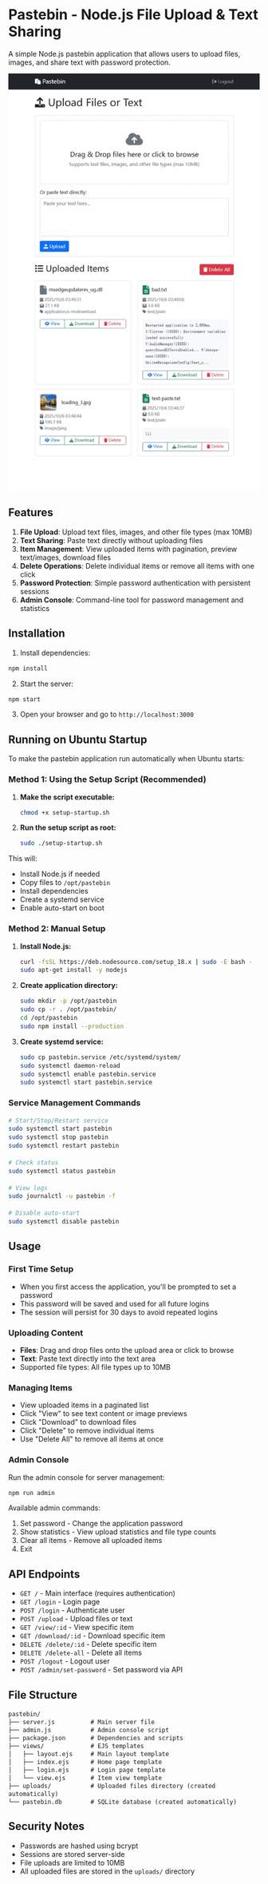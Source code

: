 # Pastebin - Node.js File Upload & Text Sharing

A simple Node.js pastebin application that allows users to upload files, images, and share text with password protection.

![Pastebin Application](pastebin.jpg)

## Features

1. **File Upload**: Upload text files, images, and other file types (max 10MB)
2. **Text Sharing**: Paste text directly without uploading files
3. **Item Management**: View uploaded items with pagination, preview text/images, download files
4. **Delete Operations**: Delete individual items or remove all items with one click
5. **Password Protection**: Simple password authentication with persistent sessions
6. **Admin Console**: Command-line tool for password management and statistics

## Installation

1. Install dependencies:
```bash
npm install
```

2. Start the server:
```bash
npm start
```

3. Open your browser and go to `http://localhost:3000`

## Running on Ubuntu Startup

To make the pastebin application run automatically when Ubuntu starts:

### Method 1: Using the Setup Script (Recommended)

1. **Make the script executable:**
   ```bash
   chmod +x setup-startup.sh
   ```

2. **Run the setup script as root:**
   ```bash
   sudo ./setup-startup.sh
   ```

This will:
- Install Node.js if needed
- Copy files to `/opt/pastebin`
- Install dependencies
- Create a systemd service
- Enable auto-start on boot

### Method 2: Manual Setup

1. **Install Node.js:**
   ```bash
   curl -fsSL https://deb.nodesource.com/setup_18.x | sudo -E bash -
   sudo apt-get install -y nodejs
   ```

2. **Create application directory:**
   ```bash
   sudo mkdir -p /opt/pastebin
   sudo cp -r . /opt/pastebin/
   cd /opt/pastebin
   sudo npm install --production
   ```

3. **Create systemd service:**
   ```bash
   sudo cp pastebin.service /etc/systemd/system/
   sudo systemctl daemon-reload
   sudo systemctl enable pastebin.service
   sudo systemctl start pastebin.service
   ```

### Service Management Commands

```bash
# Start/Stop/Restart service
sudo systemctl start pastebin
sudo systemctl stop pastebin
sudo systemctl restart pastebin

# Check status
sudo systemctl status pastebin

# View logs
sudo journalctl -u pastebin -f

# Disable auto-start
sudo systemctl disable pastebin
```

## Usage

### First Time Setup
- When you first access the application, you'll be prompted to set a password
- This password will be saved and used for all future logins
- The session will persist for 30 days to avoid repeated logins

### Uploading Content
- **Files**: Drag and drop files onto the upload area or click to browse
- **Text**: Paste text directly into the text area
- Supported file types: All file types up to 10MB

### Managing Items
- View uploaded items in a paginated list
- Click "View" to see text content or image previews
- Click "Download" to download files
- Click "Delete" to remove individual items
- Use "Delete All" to remove all items at once

### Admin Console
Run the admin console for server management:
```bash
npm run admin
```

Available admin commands:
1. Set password - Change the application password
2. Show statistics - View upload statistics and file type counts
3. Clear all items - Remove all uploaded items
4. Exit

## API Endpoints

- `GET /` - Main interface (requires authentication)
- `GET /login` - Login page
- `POST /login` - Authenticate user
- `POST /upload` - Upload files or text
- `GET /view/:id` - View specific item
- `GET /download/:id` - Download specific item
- `DELETE /delete/:id` - Delete specific item
- `DELETE /delete-all` - Delete all items
- `POST /logout` - Logout user
- `POST /admin/set-password` - Set password via API

## File Structure

```
pastebin/
├── server.js          # Main server file
├── admin.js           # Admin console script
├── package.json       # Dependencies and scripts
├── views/             # EJS templates
│   ├── layout.ejs     # Main layout template
│   ├── index.ejs      # Home page template
│   ├── login.ejs      # Login page template
│   └── view.ejs       # Item view template
├── uploads/           # Uploaded files directory (created automatically)
└── pastebin.db        # SQLite database (created automatically)
```

## Security Notes

- Passwords are hashed using bcrypt
- Sessions are stored server-side
- File uploads are limited to 10MB
- All uploaded files are stored in the `uploads/` directory
